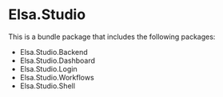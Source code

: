 # Elsa.Studio

This is a bundle package that includes the following packages:

- Elsa.Studio.Backend
- Elsa.Studio.Dashboard
- Elsa.Studio.Login
- Elsa.Studio.Workflows
- Elsa.Studio.Shell